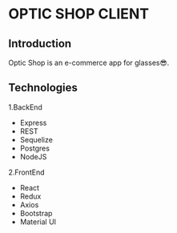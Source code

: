 # OPTIC SHOP CLIENT

## Introduction
Optic Shop is an e-commerce app for glasses😎. 

## Technologies

1.BackEnd
  - Express
  - REST
  - Sequelize
  - Postgres
  - NodeJS
  
2.FrontEnd
  - React
  - Redux
  - Axios
  - Bootstrap
  - Material UI

